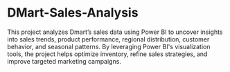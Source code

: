 # DMart-Sales-Analysis
This project analyzes Dmart’s sales data using Power BI to uncover insights into sales trends, product performance, regional distribution, customer behavior, and seasonal patterns. By leveraging Power BI's visualization tools, the project helps optimize inventory, refine sales strategies, and improve targeted marketing campaigns.

